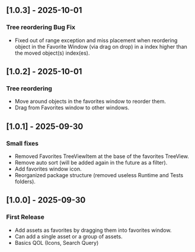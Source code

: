 ## [1.0.3] - 2025-10-01
### Tree reordering Bug Fix
- Fixed out of range exception and miss placement when reordering object in the Favorite Window (via drag on drop) in a index higher than the moved object(s) index(es).


## [1.0.2] - 2025-10-01
### Tree reordering
- Move around objects in the favorites window to reorder them.
- Drag from Favorites window to other windows.

## [1.0.1] - 2025-09-30
### Small fixes
- Removed Favorites TreeViewItem at the base of the favorites TreeView.
- Remove auto sort (will be added again in the future as a filter).
- Add favorites window icon.
- Reorganized package structure (removed useless Runtime and Tests folders).

## [1.0.0] - 2025-09-30
### First Release
- Add assets as favorites by dragging them into favorites window.
- Can add a single asset or a group of assets.
- Basics QOL (Icons, Search Query)